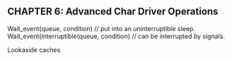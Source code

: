 CHAPTER 6:  Advanced Char Driver Operations
-------------------------------------------

Wait_event(queue, condition) // put into an uninterruptible sleep.
Wait_event(interruptible(queue, condition) // can be interrupted by signals.

Lookaside caches
